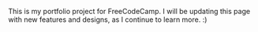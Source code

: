This is my portfolio project for FreeCodeCamp.
I will be updating this page with new features and designs, as I continue to learn more. :)
